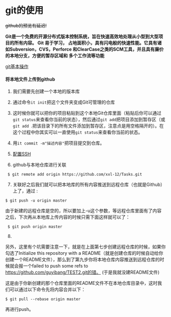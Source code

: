# git的使用
~~github的预览有延迟!~~

**Git是一个免费的开源分布式版本控制系统，旨在快速高效地处理从小型到大型项目的所有内容。
Git 易于学习， 占地面积小，具有闪电般的快速性能。它具有诸如Subversion，CVS，Perforce
和ClearCase之类的SCM工具，并且具有廉价的本地分支，方便的暂存区域和 多个工作流等功能**

[git基本操作](https://blog.csdn.net/qq_35451572/article/details/83058967)

#### 将本地文件上传到github

1. 我们需要先创建一个本地的版本库

2. 通过命令`it init`把这个文件夹变成Git可管理的仓库 

3.  这时候你就可以把你的项目粘贴到这个本地Git仓库里面（粘贴后你可以通过`git status`来查看你当前的状态），然后通过`git add`把项目添加到暂存区（或`git add `.把该目录下的所有文件添加到暂存区，注意点是用空格隔开的）。在这个过程中你其实可以一直使用`git status`来查看你当前的状态。 

4.  用`it commit -m"描述内容"`把项目提交到仓库。

5. [ 配置SSH]( https://blog.csdn.net/u013778905/article/details/83501204 ) 

6.   github与本地仓库进行关联 

   ` $ git remote add origin https://github.com/xxl-12/Tasks.git`

     

7.  关联好之后我们就可以把本地库的所有内容推送到远程仓库（也就是Github）上了，通过 :

   ` $ git push -u origin master `

   由于新建的远程仓库是空的，所以要加上-u这个参数，等远程仓库里面有了内容之后，下次再从本地库上传内容的时候只需下面这样就可以了：

   ` $ git push origin master` 

8. 

  另外，这里有个坑需要注意一下，就是在上面第七步创建远程仓库的时候，如果你勾选了Initialize this repository with a README（就是创建仓库的时候自动给你创建一个README文件），那么到了第九步你将本地仓库内容推送到远程仓库的时候就会报一个failed to push some refs to https://github.com/guyibang/TEST2.git的错。 (于是我就没建README文件)

  这是由于你新创建的那个仓库里面的README文件不在本地仓库目录中，这时我们可以通过以下命令先将内容合并以下： 

 `$ git pull --rebase origin master `

再进行push。